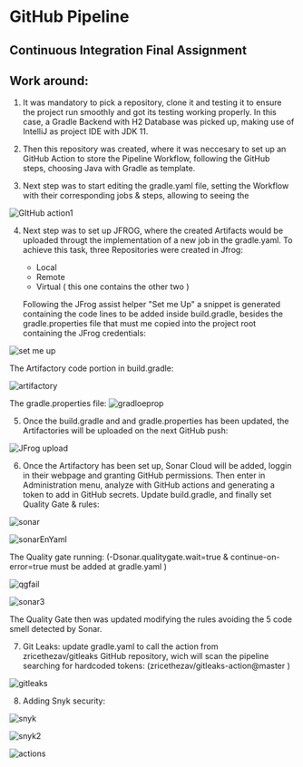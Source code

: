 # GitHub Pipeline
## Continuous Integration Final Assignment

## Work around:

1) It was mandatory to pick a repository, clone it and testing it to ensure the project run smoothly and got its testing working properly.
   In this case, a Gradle Backend with H2 Database was picked up, making use of IntelliJ as project IDE with JDK 11.

2) Then this repository was created, where it was neccesary to set up an GitHub Action to store the Pipeline Workflow, following the GitHub   
   steps, choosing Java with Gradle as template.

3) Next step was to start editing the gradle.yaml file, setting the Workflow with their corresponding jobs & steps, allowing to seeing the 


![GItHub action1](https://user-images.githubusercontent.com/82456534/167513190-cc57a21d-e0fb-4605-92a2-0e60d03c1a53.png)

4) Next step was to set up JFROG, where the created Artifacts would be uploaded througt the implementation of a new job in the gradle.yaml. 
   To achieve this task, three Repositories were created in Jfrog: 
   
   *  Local 
   *  Remote
   *  Virtual ( this one contains the other two )
   
   Following the JFrog assist helper "Set me Up" a snippet is generated containing the code lines to be added inside build.gradle, besides
   the gradle.properties file that must me copied into the project root containing the JFrog credentials:
   
   
 ![set me up](https://user-images.githubusercontent.com/82456534/167514710-ec38c832-29dd-48b3-8452-a85ec7dddca5.png)
 
The Artifactory code portion in build.gradle:

![artifactory](https://user-images.githubusercontent.com/82456534/167519082-4ef779f1-55a0-4841-a2f3-0d71ec0def09.png)

The gradle.properties file:
![gradloeprop](https://user-images.githubusercontent.com/82456534/167518366-33523f4f-f8e6-4e6f-8ea5-ad7c4339b76a.png)

 
 5) Once the build.gradle and and gradle.properties has been updated, the Artifactories will be uploaded on the next GitHub push:

![JFrog upload](https://user-images.githubusercontent.com/82456534/167515294-ee878e74-48aa-4419-8396-2c86459a0658.png)

6) Once the Artifactory has been set up, Sonar Cloud will be added, loggin in their webpage and granting GitHub permissions.
   Then enter in Administration menu, analyze with GitHub actions and generating a token to add in GitHub secrets.
   Update build.gradle, and finally set Quality Gate & rules:
   
![sonar](https://user-images.githubusercontent.com/82456534/167524302-6ebaa52c-1e63-4596-88fa-b90d98098a0a.png)
   
![sonarEnYaml](https://user-images.githubusercontent.com/82456534/167524362-c46f84b1-d988-4d9c-be6a-4dc2a722d885.png)


The Quality gate running: (-Dsonar.qualitygate.wait=true & continue-on-error=true must be added at gradle.yaml )


 ![qgfail](https://user-images.githubusercontent.com/82456534/167524698-8f968b23-142b-4365-839b-6c2543285d94.png)


![sonar3](https://user-images.githubusercontent.com/82456534/167524332-b3f2799b-dd03-4443-b845-86512a4baf0e.png)

The Quality Gate then was updated modifying the rules avoiding the 5 code smell detected by Sonar.

7) Git Leaks: update  gradle.yaml to call the action from zricethezav/gitleaks GitHub repository, wich will scan the pipeline
   searching for hardcoded tokens: (zricethezav/gitleaks-action@master )

![gitleaks](https://user-images.githubusercontent.com/82456534/167525053-dd1b3f61-8643-4362-a1dd-2f909ff0b091.png)

8) Adding Snyk security:

![snyk](https://user-images.githubusercontent.com/82456534/167525304-be52edbe-6580-4837-aef4-255991928b01.png)

![snyk2](https://user-images.githubusercontent.com/82456534/167525317-638922ac-06b9-442b-8015-98fa887486ba.png)



![actions](https://user-images.githubusercontent.com/82456534/167526833-c682a1a9-68be-4e18-9329-9c1ae083a097.png)



